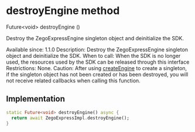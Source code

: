 


# destroyEngine method








Future&lt;void> destroyEngine
()





<p>Destroy the ZegoExpressEngine singleton object and deinitialize the SDK.</p>
<p>Available since: 1.1.0
Description: Destroy the ZegoExpressEngine singleton object and deinitialize the SDK.
When to call: When the SDK is no longer used, the resources used by the SDK can be released through this interface
Restrictions: None.
Caution: After using <a class="deprecated" href="../../zego_uikit_prebuilt_live_audio_room/ZegoExpressEngine/createEngine.md">createEngine</a> to create a singleton, if the singleton object has not been created or has been destroyed, you will not receive related callbacks when calling this function.</p>



## Implementation

```dart
static Future<void> destroyEngine() async {
  return await ZegoExpressImpl.destroyEngine();
}
```







